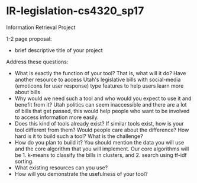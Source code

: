 # IR-legislation-cs4320_sp17
Information Retrieval Project

1-2 page proposal:
 - brief descriptive title of your project
 
Address these questions:
 - What is exactly the function of your tool? That is, what will it do? Have another resource to access Utah's legislative bills with social-media (emoticons for user response) type features to help users learn more about bills
 - Why would we need such a tool and who would you expect to use it and benefit from it? Utah politics can seem inaccessible and there are a lot of bills that get passed, this would help people who want to be involved to access information more easily. 
- Does this kind of tools already exist? If similar tools exist, how is your tool different from them? Would people care about the   difference? How hard is it to build such a tool? What is the challenge? 
- How do you plan to build it? You should mention the data you will use and the core algorithm that you will implement. Our core algorithms will be 1. k-means to classify the bills in clusters, and 2. search using tf-idf sorting.
- What existing resources can you use?
- How will you demonstrate the usefulness of your tool?
